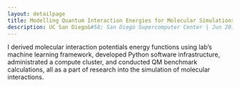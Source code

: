 ```yaml
---
layout: detailpage
title: Modelling Quantum Interaction Energies for Molecular Simulations
description: UC San Diego&#58; San Diego Supercomputer Center | Jun 2018 — Jul 2019
---
```


I derived molecular interaction potentials energy functions using lab’s machine learning framework, developed Python software infrastructure, administrated a compute cluster, and conducted QM benchmark calculations, all as a part of research into the simulation of molecular interactions.